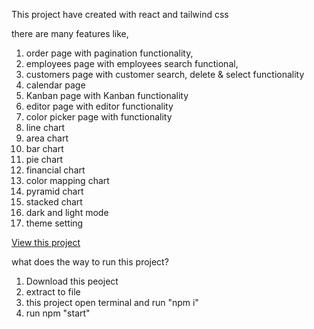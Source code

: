 This project have created with react and tailwind css <br />

there are many features like,<br />
1. order page with pagination functionality,<br />
2. employees page with employees search functional,<br />
3. customers page with customer search, delete & select functionality<br />
4. calendar page <br />
5. Kanban page with Kanban functionality<br />
6. editor page with editor functionality<br />
7. color picker page with functionality<br />
8. line chart<br />
9. area chart<br />
9. bar chart<br />
10. pie chart<br />
11. financial chart<br />
12. color mapping chart <br />
13. pyramid chart<br />
14. stacked chart<br />
15. dark and light mode<br />
16. theme setting<br />

[View this project](https://syncfusion-deshbord-project-mahadidev7.netlify.app/)
<br />

what does the way to run this project?<br />
1. Download this peoject<br />
2. extract to file<br />
3. this project open terminal and run "npm i"<br />
4. run npm "start"<br />

